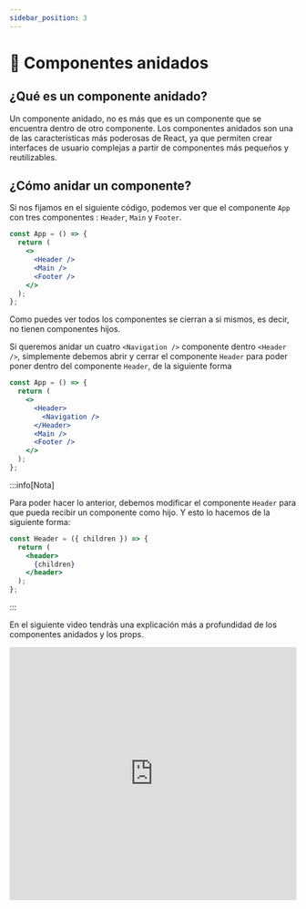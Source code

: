 ```yaml
---
sidebar_position: 3
---
```


# 🪺 Componentes anidados

## ¿Qué es un componente anidado?

Un componente anidado, no es más que es un componente que se encuentra dentro
de otro componente. Los componentes anidados son una de las características
más poderosas de React, ya que permiten crear interfaces de usuario complejas
a partir de componentes más pequeños y reutilizables.

## ¿Cómo anidar un componente?

Si nos fijamos en el siguiente código, podemos ver que el componente `App`
con tres componentes : `Header`, `Main` y `Footer`.

```jsx
const App = () => {
  return (
    <>
      <Header />
      <Main />
      <Footer />
    </>
  );
};
```

Como puedes ver todos los componentes se cierran a si mismos, es decir, no
tienen componentes hijos.

Si queremos anidar un cuatro `<Navigation />` componente dentro `<Header />`, simplemente debemos abrir y cerrar el componente `Header` para poder poner dentro del componente `Header`, de la siguiente forma

```jsx
const App = () => {
  return (
    <>
      <Header>
        <Navigation />
      </Header>
      <Main />
      <Footer />
    </>
  );
};
```

:::info[Nota]

Para poder hacer lo anterior, debemos modificar el componente `Header` para que
pueda recibir un componente como hijo. Y esto lo hacemos de la siguiente forma:


```jsx
const Header = ({ children }) => {
  return (
    <header>
      {children}
    </header>
  );
};
```

:::

En el siguiente video tendrás una explicación más a profundidad de los
componentes anidados y los props.

<iframe width="100%" height="444" src="https://www.youtube.com/embed/Kcr_3nJcvmk?si=Ngj6J9eQgoKM85yF" title="YouTube video player" frameborder="0" allow="accelerometer; autoplay; clipboard-write; encrypted-media; gyroscope; picture-in-picture; web-share" allowfullscreen></iframe>